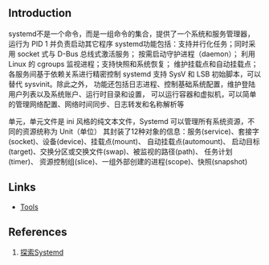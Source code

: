 ## Introduction


systemd不是一个命令，而是一组命令的集合，提供了一个系统和服务管理器，运行为 PID 1 并负责启动其它程序
systemd功能包括：支持并行化任务；同时采用 socket 式与 D-Bus 总线式激活服务； 按需启动守护进程（daemon）；
利用 Linux 的 cgroups 监视进程；支持快照和系统恢复； 维护挂载点和自动挂载点；各服务间基于依赖关系进行精密控制
systemd 支持 SysV 和 LSB 初始脚本，可以替代 sysvinit。除此之外， 功能还包括日志进程、控制基础系统配置，维护登陆用户列表以及系统账户、运行时目录和设置，
可以运行容器和虚拟机，可以简单的管理网络配置、网络时间同步、日志转发和名称解析等

单元，单元文件是 ini 风格的纯文本文件，Systemd 可以管理所有系统资源，不同的资源统称为 Unit（单位）
其封装了12种对象的信息：服务(service)、套接字(socket)、设备(device)、挂载点(mount)、 
自动挂载点(automount)、 启动目标(target)、交换分区或交换文件(swap)、被监视的路径(path)、 任务计划(timer)、 资源控制组(slice)、一组外部创建的进程(scope)、快照(snapshot)



## Links

- [Tools](/docs/CS/OS/Linux/Tools/Tools.md)

## References

1. [探索Systemd](https://doc.embedfire.com/lubancat/build_and_deploy/zh/latest/building_image/using_systemd/using_systemd.html)


